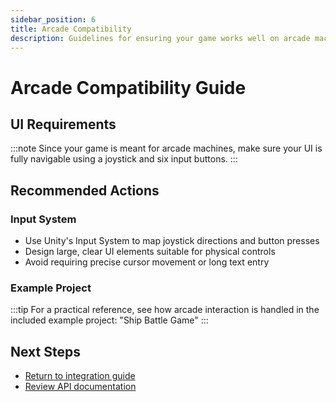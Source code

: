 ```yaml
---
sidebar_position: 6
title: Arcade Compatibility
description: Guidelines for ensuring your game works well on arcade machines
---
```


# Arcade Compatibility Guide

## UI Requirements

:::note
Since your game is meant for arcade machines, make sure your UI is fully navigable using a joystick and six input buttons.
:::

## Recommended Actions

### Input System

- Use Unity's Input System to map joystick directions and button presses
- Design large, clear UI elements suitable for physical controls
- Avoid requiring precise cursor movement or long text entry

### Example Project

:::tip
For a practical reference, see how arcade interaction is handled in the included example project: "Ship Battle Game"
:::

## Next Steps

- [Return to integration guide](./integration.md)
- [Review API documentation](./api-reference.md)
